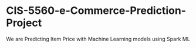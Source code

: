 # CIS-5560-e-Commerce-Prediction-Project

We are Predicting Item Price with Machine Learning models using Spark ML
